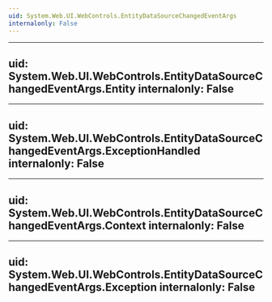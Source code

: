 ```yaml
---
uid: System.Web.UI.WebControls.EntityDataSourceChangedEventArgs
internalonly: False
---
```


---
uid: System.Web.UI.WebControls.EntityDataSourceChangedEventArgs.Entity
internalonly: False
---

---
uid: System.Web.UI.WebControls.EntityDataSourceChangedEventArgs.ExceptionHandled
internalonly: False
---

---
uid: System.Web.UI.WebControls.EntityDataSourceChangedEventArgs.Context
internalonly: False
---

---
uid: System.Web.UI.WebControls.EntityDataSourceChangedEventArgs.Exception
internalonly: False
---
